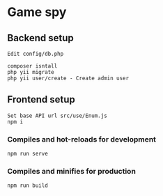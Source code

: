 # Game spy

## Backend setup
```
Edit config/db.php

composer isntall
php yii migrate
php yii user/create - Create admin user
```

## Frontend setup
```
Set base API url src/use/Enum.js 
npm i
```

### Compiles and hot-reloads for development
```
npm run serve
```

### Compiles and minifies for production
```
npm run build
```

